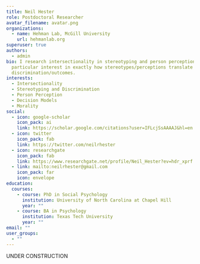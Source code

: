 ```yaml
---
title: Neil Hester
role: Postdoctoral Researcher
avatar_filename: avatar.png
organizations:
  - name: Hehman Lab, McGill University
    url: hehmanlab.org
superuser: true
authors:
  - admin
bio: I research intersectionality in stereotyping and person perception, with a
  particular interest in exactly how stereotypes/perceptions translate to
  discrimination/outcomes.
interests:
  - Intersectionality
  - Stereotyping and Discrimination
  - Person Perception
  - Decision Models
  - Morality
social:
  - icon: google-scholar
    icon_pack: ai
    link: https://scholar.google.com/citations?user=IFLcjSsAAAAJ&hl=en
  - icon: twitter
    icon_pack: fab
    link: https://twitter.com/neilrhester
  - icon: researchgate
    icon_pack: fab
    link: https://www.researchgate.net/profile/Neil_Hester?ev=hdr_xprf
  - link: mailto:neilrhester@gmail.com
    icon_pack: far
    icon: envelope
education:
  courses:
    - course: PhD in Social Psychology
      institution: University of North Carolina at Chapel Hill
      year: ""
    - course: BA in Psychology
      institution: Texas Tech University
      year: ""
email: ""
user_groups:
  - ""
---
```

UNDER CONSTRUCTION